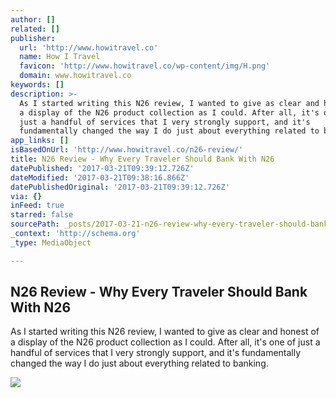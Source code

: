 ```yaml
---
author: []
related: []
publisher:
  url: 'http://www.howitravel.co'
  name: How I Travel
  favicon: 'http://www.howitravel.co/wp-content/img/H.png'
  domain: www.howitravel.co
keywords: []
description: >-
  As I started writing this N26 review, I wanted to give as clear and honest of
  a display of the N26 product collection as I could. After all, it's one of
  just a handful of services that I very strongly support, and it's
  fundamentally changed the way I do just about everything related to banking.
app_links: []
isBasedOnUrl: 'http://www.howitravel.co/n26-review/'
title: N26 Review - Why Every Traveler Should Bank With N26
datePublished: '2017-03-21T09:39:12.726Z'
dateModified: '2017-03-21T09:38:16.866Z'
datePublishedOriginal: '2017-03-21T09:39:12.726Z'
via: {}
inFeed: true
starred: false
sourcePath: _posts/2017-03-21-n26-review-why-every-traveler-should-bank-with-n26.md
_context: 'http://schema.org'
_type: MediaObject

---
```

<article style=""><h1>N26 Review - Why Every Traveler Should Bank With N26</h1><p>As I started writing this N26 review, I wanted to give as clear and honest of a display of the N26 product collection as I could. After all, it's one of just a handful of services that I very strongly support, and it's fundamentally changed the way I do just about everything related to banking.</p><img src="http://www.howitravel.co/wp-content/img/N26-Review.jpg" /></article>